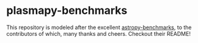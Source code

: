 # plasmapy-benchmarks

This repository is modeled after the excellent
[astropy-benchmarks](https://github.com/astropy/astropy-benchmarks/), to the
contributors of which, many thanks and cheers. Checkout their README!
